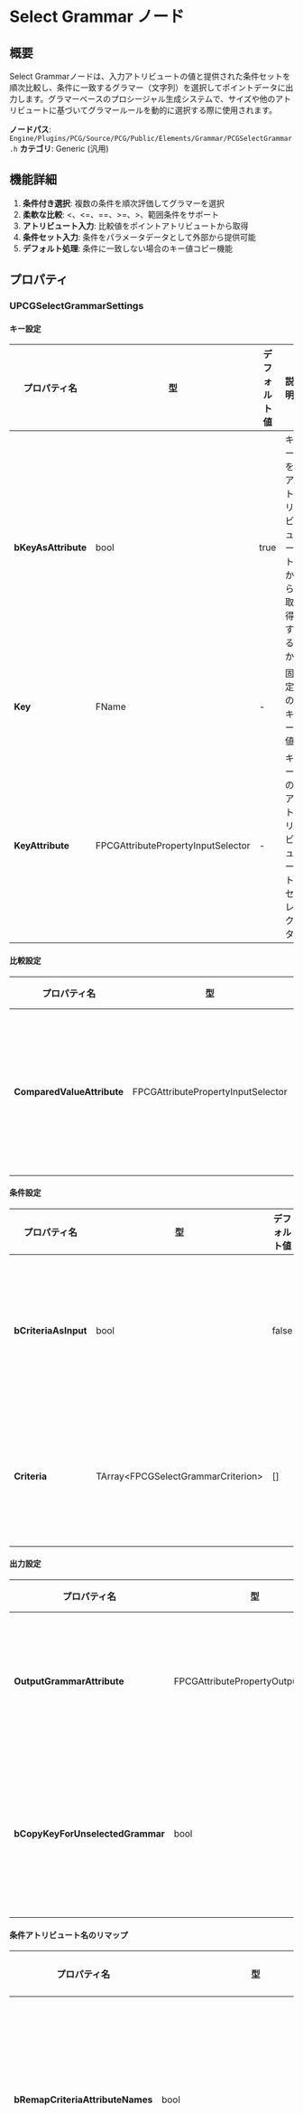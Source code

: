 # Select Grammar ノード

## 概要

Select Grammarノードは、入力アトリビュートの値と提供された条件セットを順次比較し、条件に一致するグラマー（文字列）を選択してポイントデータに出力します。グラマーベースのプロシージャル生成システムで、サイズや他のアトリビュートに基づいてグラマールールを動的に選択する際に使用されます。

**ノードパス**: `Engine/Plugins/PCG/Source/PCG/Public/Elements/Grammar/PCGSelectGrammar.h`
**カテゴリ**: Generic (汎用)

## 機能詳細

1. **条件付き選択**: 複数の条件を順次評価してグラマーを選択
2. **柔軟な比較**: <、<=、==、>=、>、範囲条件をサポート
3. **アトリビュート入力**: 比較値をポイントアトリビュートから取得
4. **条件セット入力**: 条件をパラメータデータとして外部から提供可能
5. **デフォルト処理**: 条件に一致しない場合のキー値コピー機能

## プロパティ

### UPCGSelectGrammarSettings

#### キー設定

| プロパティ名 | 型 | デフォルト値 | 説明 |
|------------|-----|------------|------|
| **bKeyAsAttribute** | bool | true | キーをアトリビュートから取得するか |
| **Key** | FName | - | 固定のキー値 |
| **KeyAttribute** | FPCGAttributePropertyInputSelector | - | キーのアトリビュートセレクタ |

#### 比較設定

| プロパティ名 | 型 | デフォルト値 | 説明 |
|------------|-----|------------|------|
| **ComparedValueAttribute** | FPCGAttributePropertyInputSelector | $ScaledLocalSize.X | 比較対象のアトリビュート |

#### 条件設定

| プロパティ名 | 型 | デフォルト値 | 説明 |
|------------|-----|------------|------|
| **bCriteriaAsInput** | bool | false | 条件を入力ピンから取得 |
| **Criteria** | TArray\<FPCGSelectGrammarCriterion\> | [] | 評価する条件のリスト |

#### 出力設定

| プロパティ名 | 型 | デフォルト値 | 説明 |
|------------|-----|------------|------|
| **OutputGrammarAttribute** | FPCGAttributePropertyOutputSelector | "Grammar" | 出力アトリビュート名 |
| **bCopyKeyForUnselectedGrammar** | bool | false | 未選択時にキー値をコピー |

#### 条件アトリビュート名のリマップ

| プロパティ名 | 型 | デフォルト値 | 説明 |
|------------|-----|------------|------|
| **bRemapCriteriaAttributeNames** | bool | false | 条件アトリビュート名をリマップ |
| **CriteriaAttributeNames** | FPCGSelectGrammarCriteriaAttributeNames | - | リマップされたアトリビュート名 |

### FPCGSelectGrammarCriterion 構造体

| フィールド名 | 型 | デフォルト値 | 説明 |
|------------|-----|------------|------|
| **Key** | FName | - | このグラマーに対応するキー |
| **Comparator** | EPCGSelectGrammarComparator | LessThan | 比較演算子 |
| **FirstValue** | double | 0.0 | 第一比較値 |
| **SecondValue** | double | 0.0 | 第二比較値（範囲条件用） |
| **Grammar** | FString | "" | 選択されるグラマー文字列 |

### EPCGSelectGrammarComparator 列挙型

| 値 | 記号 | 説明 |
|----|------|------|
| **Select** | - | 常に選択（無条件） |
| **LessThan** | < | A < B |
| **LessThanEqualTo** | <= | A <= B |
| **EqualTo** | == | A == B |
| **GreaterThanEqualTo** | >= | A >= B |
| **GreaterThan** | > | A > B |
| **RangeExclusive** | - | B < A < C（排他的範囲） |
| **RangeInclusive** | - | B <= A <= C（包括的範囲） |

### ピン設定

#### 入力ピン
- **In**: `EPCGDataType::Point` - 評価対象のポイントデータ（必須）
- **Selection Criteria Data**: `EPCGDataType::Param` - 条件データ（bCriteriaAsInput=trueの場合、必須）

#### 出力ピン
- **Out**: `EPCGDataType::Point` - 選択されたグラマーを含むポイントデータ

## 使用例

### サイズに基づくグラマー選択

```
[Point Data with $ScaledLocalSize]
    ↓
[Select Grammar]
Criteria:
- Key: "Small",  < 5.0,   Grammar: "S{F[+L][-L]F}"
- Key: "Medium", < 10.0,  Grammar: "M{FF[++L][--L]FF}"
- Key: "Large",  >= 10.0, Grammar: "L{FFF[+++L][---L]FFF}"
    ↓
[各ポイントのサイズに応じたグラマー出力]
```

### 範囲に基づくグラマー選択

```
[Point Data]
    ↓
[Select Grammar: ComparedValueAttribute=Density]
Criteria:
- Key: "Low",    Range(0.0, 0.3), Grammar: "SimpleRule"
- Key: "Medium", Range(0.3, 0.7), Grammar: "MediumRule"
- Key: "High",   Range(0.7, 1.0), Grammar: "ComplexRule"
    ↓
[密度範囲に基づくグラマー]
```

### 外部条件データの使用

```
[Point Data] ──────┐
                   │
[Criteria Param] ──┤→ [Select Grammar: bCriteriaAsInput=true]
                   │
[Custom Key Data] ─┘
```

## 実装の詳細

### 順次評価ロジック

```cpp
for (const FPCGSelectGrammarCriterion& Criterion : Criteria)
{
    // キーが一致するかチェック
    if (!bKeyAsAttribute || KeyMatches(Point, Criterion.Key))
    {
        // 比較演算子に基づいて条件を評価
        bool bConditionMet = EvaluateComparator(
            ComparedValue,
            Criterion.Comparator,
            Criterion.FirstValue,
            Criterion.SecondValue
        );

        if (bConditionMet)
        {
            // グラマーを選択して評価終了
            OutputGrammar = Criterion.Grammar;
            break;
        }
    }
}
```

### 比較演算子の処理

```cpp
// 2項演算子（Select, <, <=, ==, >=, >）
template <typename T>
bool EvaluateBinary(const T& Value, EPCGSelectGrammarComparator Comparator, const T& Threshold)
{
    switch (Comparator)
    {
    case Select: return true;
    case LessThan: return Value < Threshold;
    case LessThanEqualTo: return Value <= Threshold;
    case EqualTo: return Value == Threshold;
    case GreaterThanEqualTo: return Value >= Threshold;
    case GreaterThan: return Value > Threshold;
    }
}

// 3項演算子（範囲条件）
template <typename T>
bool EvaluateRange(const T& Value, bool bInclusive, const T& Start, const T& End)
{
    if (bInclusive)
        return Start <= Value && Value <= End;
    else
        return Start < Value && Value < End;
}
```

## パフォーマンス考慮事項

### 最適化のポイント

1. **順次評価**: 最初に一致した条件で評価終了
2. **条件の順序**: 頻繁に一致する条件を上位に配置
3. **ベースポイントデータ対応**: 効率的なポイントデータ処理

### パフォーマンスへの影響

- **処理時間**: O(n × m)、n=ポイント数、m=条件数
- **メモリ使用**: 中程度（グラマー文字列の追加）

### ベストプラクティス

1. **条件の最適化**: 最も頻繁に一致する条件を先頭に配置
2. **グラマーの簡潔化**: グラマー文字列を必要最小限に保つ
3. **キーの使用**: 適切なキーでグラマーセットを分類

## 関連ノード

- **Print Grammar**: グラマールールの展開と処理
- **Attribute Select**: アトリビュートに基づく値の選択
- **Branch/Select**: 条件に基づくデータの分岐
- **Parse String**: 文字列の解析

## バージョン情報

- **導入バージョン**: Unreal Engine 5.x
- **最終更新**: UE 5.5+

## 注意事項

1. **順次評価**: 条件は定義順に評価され、最初に一致した条件で停止
2. **未選択時**: 条件に一致しない場合、bCopyKeyForUnselectedGrammar によりキー値がコピーされるか、空のグラマーになります
3. **型の制限**: ComparedValueAttribute は数値型である必要があります
4. **グラマーシステム**: このノードは通常、L-systemやグラマーベースの生成システムの一部として使用されます

## トラブルシューティング

**問題**: グラマーが選択されない
**解決策**: 条件の範囲を確認、ComparedValueAttribute が正しく設定されているか確認

**問題**: 意図しないグラマーが選択される
**解決策**: 条件の順序を確認（最初に一致した条件が使用されます）

**問題**: キーが一致しない
**解決策**: bKeyAsAttribute の設定を確認、キーアトリビュートが存在するか確認

## 実用例

### 植生のバリエーション

```
[Point Data: $ScaledLocalSize]
    ↓
[Select Grammar: "TreeGrammar"]
Criteria:
- Small (< 3.0):  "Sapling"
- Medium (< 8.0): "Tree"
- Large (>= 8.0): "OldTree"
    ↓
[Print Grammar] → [植生の生成]
```

### 建物の詳細レベル

```
[Building Points: $Distance]
    ↓
[Select Grammar: "BuildingDetail"]
Criteria:
- Near (< 50):   "HighDetail"
- Mid (< 200):   "MediumDetail"
- Far (>= 200):  "LowDetail"
    ↓
[建物生成]
```
